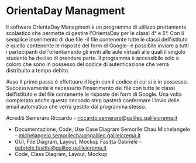# OrientaDay Managment
Il software OrientaDay Managment è un programma di utilizzo prettamente scolastico che permette di gestire l'OrientaDay per le classi 4° e 5°. 
Con il semplice inserimento di due file -il file contenente tutte le classi dell'istituto e quello contenente le risposte del form di Google- è possibile inviare a 
tutti i partecipanti dell'orientamento gli inviti alle aule virtuali alle quali il singolo studente ha deciso di prendere parte. 
Il programma è accessibile solo a coloro che sono in possesso del codice di autenticazione che verrà distribuito a tempo debito. 

#uso
Il primo passo è effettuare il login con il codice di cui si è in possesso. Successivamente è necessario l'inserimento del file con tutte le classi dell'istituto e del file contenente le risposte del form di Google. Una volta completato anche questo secondo step basterà confermare l'invio delle email automatico che verrà gestito dal programma stesso.

#crediti
Semeraro Riccardo - riccardo.semeraro@galileo.galileicrema.it
- Documentazione, Code, Use Case Diagram
Semorile Chau Michelangelo - michelangelo.semorilechau@galileo.galileicrema.it
- GUI, File Diagram, Layout, Mockup
Fasitta Gabriele - gabriele.fasitta@galileo.galileicrema.it
- Code, Class Diagram, Layout, Mockup
